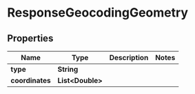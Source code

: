 

# ResponseGeocodingGeometry

## Properties

Name | Type | Description | Notes
------------ | ------------- | ------------- | -------------
**type** | **String** |  | 
**coordinates** | **List&lt;Double&gt;** |  | 



